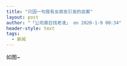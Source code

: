 ```yaml
---
title: "只因一句我有女朋友引发的血案"
layout: post
author: "「公司直召找老凌」 on 2020-1-9 00:34"
header-style: text
tags:
  - 新闻
---
```


<head></head>
<body>
  如图~
 <br>
</body>


